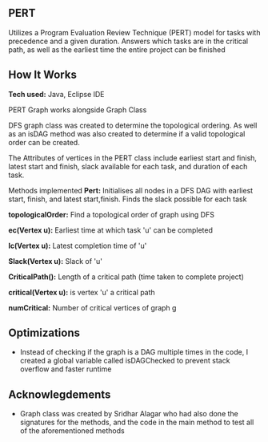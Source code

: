 ## PERT
Utilizes a Program Evaluation Review Technique (PERT) model for tasks with precedence and a given duration. Answers which tasks are in the critical path, as well as the earliest time the entire project can be finished

## How It Works
**Tech used:** Java, Eclipse IDE

PERT Graph works alongside Graph Class

DFS graph class was created to determine the topological ordering. As well as an isDAG method was also created to determine if a valid topological order can be created. 

The Attributes of vertices in the PERT class include earliest start and finish, latest start and finish, slack available for each task, and duration of each task.

Methods implemented
**Pert:** Initialises all nodes in a DFS DAG with earliest start, finish, and latest start,finish. Finds the slack possible for each task

**topologicalOrder:** Find a topological order of graph using DFS

**ec(Vertex u):** Earliest time at which task 'u' can be completed

**lc(Vertex u):** Latest completion time of 'u'

**Slack(Vertex u):** Slack of 'u'

**CriticalPath():** Length of a critical path (time taken to complete project)

**critical(Vertex u):** is vertex 'u' a critical path

**numCritical:** Number of critical vertices of graph g

## Optimizations
* Instead of checking if the graph is a DAG multiple times in the code, I created a global variable called isDAGChecked to prevent stack overflow and faster runtime

## Acknowlegdements
* Graph class was created by Sridhar Alagar who had also done the signatures for the methods, and the code in the main method to test all of the aforementioned methods
  
  
